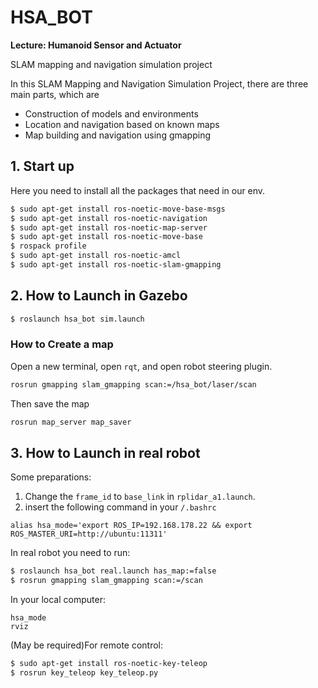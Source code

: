 # HSA_BOT

**Lecture: Humanoid Sensor and Actuator**

SLAM mapping and navigation simulation project

 In this SLAM Mapping and Navigation Simulation Project, there are three main parts, which are
 - Construction of models and environments
 - Location and navigation based on known maps
 - Map building and navigation using gmapping

## 1. Start up
Here you need to install all the packages that need in our env.
```bash
$ sudo apt-get install ros-noetic-move-base-msgs
$ sudo apt-get install ros-noetic-navigation
$ sudo apt-get install ros-noetic-map-server
$ sudo apt-get install ros-noetic-move-base
$ rospack profile
$ sudo apt-get install ros-noetic-amcl
$ sudo apt-get install ros-noetic-slam-gmapping

```

## 2. How to Launch in Gazebo
```bash
$ roslaunch hsa_bot sim.launch
```

### How to Create a map
Open a new terminal, open `rqt`, and open robot steering plugin.
```bash
rosrun gmapping slam_gmapping scan:=/hsa_bot/laser/scan
```

Then save the map
```bash
rosrun map_server map_saver
```

## 3. How to Launch in real robot

Some preparations:
1. Change the `frame_id` to `base_link` in `rplidar_a1.launch`.
2. insert the following command in your `/.bashrc`
```
alias hsa_mode='export ROS_IP=192.168.178.22 && export ROS_MASTER_URI=http://ubuntu:11311'
```


In real robot you need to run:
```bash
$ roslaunch hsa_bot real.launch has_map:=false
$ rosrun gmapping slam_gmapping scan:=/scan
```

In your local computer:
```
hsa_mode
rviz
```


(May be required)For remote control:
```bash
$ sudo apt-get install ros-noetic-key-teleop
$ rosrun key_teleop key_teleop.py
```


